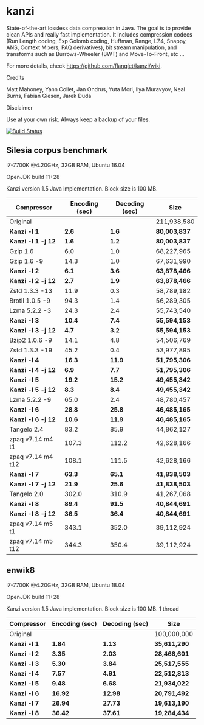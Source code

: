kanzi
=====


State-of-the-art lossless data compression in Java.
The goal is to provide clean APIs and really fast implementation.
It includes compression codecs (Run Length coding, Exp Golomb coding, Huffman, Range, LZ4, Snappy, ANS, Context Mixers, PAQ derivatives), bit stream manipulation, and transforms such as Burrows-Wheeler (BWT) and Move-To-Front, etc ...



For more details, check https://github.com/flanglet/kanzi/wiki.

Credits

Matt Mahoney,
Yann Collet,
Jan Ondrus,
Yuta Mori,
Ilya Muravyov,
Neal Burns,
Fabian Giesen,
Jarek Duda

Disclaimer

Use at your own risk. Always keep a backup of your files.

[![Build Status](https://travis-ci.org/flanglet/kanzi.svg?branch=master)](https://travis-ci.org/flanglet/kanzi)

Silesia corpus benchmark
-------------------------

i7-7700K @4.20GHz, 32GB RAM, Ubuntu 16.04

OpenJDK build 11+28

Kanzi version 1.5 Java implementation. Block size is 100 MB. 


|        Compressor           | Encoding (sec)  | Decoding (sec)  |    Size          |
|-----------------------------|-----------------|-----------------|------------------|
|Original     	              |                 |                 |   211,938,580    |	
|**Kanzi -l 1**               |  	   **2.6** 	  |     **1.6**     |  **80,003,837**  |
|**Kanzi -l 1 -j 12**         |  	   **1.6** 	  |     **1.2**     |  **80,003,837**  |
|Gzip 1.6	                    |        6.0      |       1.0       |    68,227,965    |        
|Gzip 1.6	-9                  |       14.3      |       1.0       |    67,631,990    |        
|**Kanzi -l 2**               |	     **6.1**	  |     **3.6**     |  **63,878,466**  |
|**Kanzi -l 2 -j 12**         |	     **2.7**	  |     **1.9**     |  **63,878,466**  |
|Zstd 1.3.3 -13               |	      11.9      |       0.3       |    58,789,182    |
|Brotli 1.0.5 -9              |       94.3      |       1.4       |    56,289,305    |
|Lzma 5.2.2 -3	              |       24.3	    |       2.4       |    55,743,540    |
|**Kanzi -l 3**               |	    **10.4**	  |     **7.4**     |  **55,594,153**  |
|**Kanzi -l 3 -j 12**         |	     **4.7**	  |     **3.2**     |  **55,594,153**  |
|Bzip2 1.0.6 -9	              |       14.1      |       4.8       |    54,506,769	   |
|Zstd 1.3.3 -19	              |       45.2      |       0.4       |    53,977,895    |
|**Kanzi -l 4**               |	    **16.3**	  |    **11.9**     |  **51,795,306**  |
|**Kanzi -l 4 -j 12**         |      **6.9**    |     **7.7**     |  **51,795,306**  |
|**Kanzi -l 5**	              |     **19.2**    |    **15.2**     |  **49,455,342**  |
|**Kanzi -l 5 -j 12**         |      **8.3**    |     **8.4**     |  **49,455,342**  |
|Lzma 5.2.2 -9                |       65.0	    |       2.4       |    48,780,457    |
|**Kanzi -l 6**               |     **28.8**	  |    **25.8**     |  **46,485,165**  |
|**Kanzi -l 6 -j 12**         |     **10.6**	  |    **11.9**     |  **46,485,165**  |
|Tangelo 2.4	                |       83.2      |      85.9       |    44,862,127    |
|zpaq v7.14 m4 t1             |      107.3	    |     112.2       |    42,628,166    |
|zpaq v7.14 m4 t12            |      108.1	    |     111.5       |    42,628,166    |
|**Kanzi -l 7**               |     **63.3**	  |    **65.1**     |  **41,838,503**  |
|**Kanzi -l 7 -j 12**         |     **21.9**	  |    **25.6**     |  **41,838,503**  |
|Tangelo 2.0	                |      302.0    	|     310.9       |    41,267,068    |
|**Kanzi -l 8**               |     **89.4**	  |    **91.5**     |  **40,844,691**  |
|**Kanzi -l 8 -j 12**         |     **36.5**	  |    **36.4**     |  **40,844,691**  |
|zpaq v7.14 m5 t1             |	     343.1	    |     352.0       |    39,112,924    |
|zpaq v7.14 m5 t12            |	     344.3	    |     350.4       |    39,112,924    |


enwik8
-------

i7-7700K @4.20GHz, 32GB RAM, Ubuntu 18.04

OpenJDK build 11+28

Kanzi version 1.5 Java implementation. Block size is 100 MB. 1 thread


|        Compressor           | Encoding (sec)  | Decoding (sec)  |    Size          |
|-----------------------------|-----------------|-----------------|------------------|
|Original     	              |                 |                 |   100,000,000    |	
|**Kanzi -l 1**               |  	  **1.84** 	  |    **1.13**     |  **35,611,290**  |
|**Kanzi -l 2**               |     **3.35**    |    **2.03**     |  **28,468,601**  |        
|**Kanzi -l 3**               |	    **5.30**    |    **3.84**     |  **25,517,555**  |
|**Kanzi -l 4**               |	    **7.57**	  |    **4.91**     |  **22,512,813**  |
|**Kanzi -l 5**               |	    **9.48**	  |    **6.68**     |  **21,934,022**  |
|**Kanzi -l 6**               |	   **16.92**	  |   **12.98**     |  **20,791,492**  |
|**Kanzi -l 7**               |	   **26.94**	  |   **27.73**     |  **19,613,190**  |
|**Kanzi -l 8**               |	   **36.42**	  |   **37.61**     |  **19,284,434**  |

